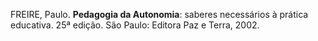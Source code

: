 FREIRE, Paulo. **Pedagogia da Autonomia**: saberes necessários à prática educativa. 25ª edição. São Paulo: Editora Paz e Terra, 2002.